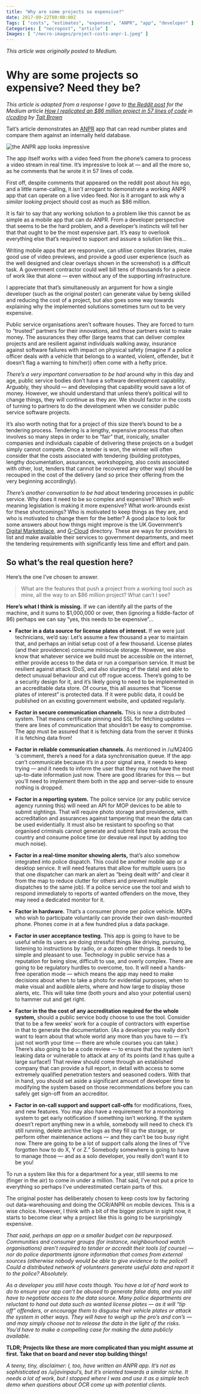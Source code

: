```yaml
---
title: "Why are some projects so expensive?"
date: 2017-09-22T00:00:00Z
Tags: [ "costs", "estimates", "expenses", "ANPR", "app", "developer" ]
Categories: [ "necropost", "article" ]
Images: [ "/necro-images/project-costs-anpr-1.jpeg" ]
---
```


*This article was originally posted to Medium.*

# Why are some projects so expensive? Need they be?

*This article is adapted from a response I gave to [the Reddit post](https://www.reddit.com/r/coding/comments/6wvupz/how_i_replicated_an_86_million_project_in_57/) for the Medium article [How I replicated an $86 million project in 57 lines of code](https://medium.com/@taitems/how-i-replicated-an-86-million-project-in-57-lines-of-code-277031330ee9) in [r/coding](https://reddit.com/r/coding) by [Tait Brown](https://medium.com/@taitems)*

Tait’s article demonstrates an [ANPR](https://en.wikipedia.org/wiki/Automatic_number-plate_recognition_in_the_United_Kingdom) app that can read number plates and compare them against an internally held database.

![the ANPR app looks impressive](/necro-images/project-costs-anpr-1.jpeg)

The app itself works with a video feed from the phone’s camera to process a video stream in real time. It’s impressive to look at — and all the more so, as he comments that he wrote it in 57 lines of code.

First off, despite comments that appeared on the reddit post about his ego, and a little name-calling, it _isn’t_ arrogant to demonstrate a working ANPR app that can operate on a live video feed. Nor is it arrogant to ask why a _similar looking_ project should cost as much as $86 million.

It is fair to say that any working solution to a problem like this cannot be as simple as a mobile app that can do ANPR. From a developer perspective that seems to be the hard problem, and a developer’s instincts will tell her that that ought to be the most expensive part. It’s easy to overlook everything else that’s required to support and assure a solution like this...

Writing mobile apps that are responsive, can utilise complex libraries, make good use of video previews, and provide a good user experience (such as the well designed and clear overlays shown in the screenshot) is a difficult task. A government contractor could well bill tens of thousands for a piece of work like that alone — even without any of the supporting infrastructure.

I appreciate that that’s simultaneously an argument for how a single developer (such as the original poster) can generate value by being skilled and reducing the cost of a project, but also goes some way towards explaining why the implemented solutions sometimes turn out to be very expensive.

Public service organisations aren’t software houses. They are forced to turn to “trusted” partners for their innovations, and those partners exist to make money. The assurances they offer (large teams that can deliver complex projects and are resilient against individuals walking away, insurance against software failures with impact on physical safety (imagine if a police officer deals with a vehicle that belongs to a wanted, violent, offender, but it doesn’t flag a warning to him/her)) often come with a hefty price.

*There’s a very important conversation to be had* around why in this day and age, public service bodies don’t have a software development capability. Arguably, they should — and developing that capability would save a lot of money. However, we should understand that unless there’s political will to change things, they will continue as they are. We should factor in the costs of turning to partners to do the development when we consider public service software projects.

It’s also worth noting that for a project of this size there’s bound to be a tendering process. Tendering is a lengthy, expensive process that often involves so many steps in order to be “fair” that, ironically, smaller companies and individuals capable of delivering these projects on a budget simply cannot compete. Once a tender is won, the winner will often consider that the costs associated with tendering (building prototypes, lengthy documentation, assurances, workshopping, also costs associated with other, lost, tenders that cannot be recovered any other way) should be recouped in the cost of the delivery (and so price their offering from the very beginning accordingly).

*There’s another conversation to be had* about tendering processes in public service. Why does it need to be so complex and expensive? Which well-meaning legislation is making it more expensive? What work-arounds exist for these shortcomings? Who is motivated to keep things as they are, and who is motivated to change them for the better? A good place to look for some answers about how things might improve is the UK Government’s [Digital Marketplace](https://www.digitalmarketplace.service.gov.uk/), and [G-Cloud](https://www.digitalmarketplace.service.gov.uk/g-cloud) directory. These are ways for providers to list and make available their services to government departments, and meet the tendering requirements with significantly less time and effort and pain.

## So what’s the real question here?

Here’s the one I’ve chosen to answer.

> What are the features that push a project from a working tool such as mine, all the way to an $86 million project? What can’t I see?

**Here’s what I think is missing.** If we can identify all the parts of the machine, and it sums to $1,000,000 or over, then (ignoring a fiddle-factor of 86) perhaps we can say “yes, this needs to be expensive”...

* **Factor in a data source for license plates of interest.** If we were just technicians, we’d say: Let’s assume a few thousand a year to maintain that, and perhaps an initial setup cost of a few thousand. License plates (and their providence) consume miniscule storage. However, we also know that whatever service we build must be accessible on the internet, either provide access to the data or run a comparison service. It must be resilient against attack (DoS, and also slurping of the data) and able to detect unusual behaviour and cut off rogue access. There’s going to be a security design for it, and it’s likely going to need to be implemented in an accreditable data store. Of course, this all assumes that “license plates of interest” is protected data. If it were public data, it could be published on an existing government website, and updated regularly.

* **Factor in secure communication channels.** This is now a distributed system. That means certificate pinning and SSL for fetching updates — there are lines of communication that shouldn’t be easy to compromise. The app must be assured that it is fetching data from the server it thinks it is fetching data from!

* **Factor in reliable communication channels.** As mentioned in /u/M240G ‘s comment, there’s a need for a data synchronisation queue. If the app can’t communicate because it’s in a poor signal area, it needs to keep trying — and it needs to inform the user that they may not have the most up-to-date information just now. There are good libraries for this — but you’ll need to implement them both in the app and server-side to ensure nothing is dropped.

* **Factor in a reporting system.** The police service (or any public service agency running this) will need an API for MOP devices to be able to submit sightings. That will require photo storage and providence, with accreditation and assurances against tampering that mean the data can be used evidentially. It must also be resistant to spoofing so that organised criminals cannot generate and submit false trails across the country and consume police time (or devalue real input by adding too much noise).

* **Factor in a real-time monitor showing alerts,** that’s also somehow integrated into police dispatch. This could be another mobile app or a desktop service. It will need features that allow for multiple users (so that one dispatcher can mark an alert as “being dealt with” and clear it from the map to reduce clutter for others and prevent multiple dispatches to the same job). If a police service use the tool and wish to respond immediately to reports of wanted offenders on the move, they may need a dedicated monitor for it.

* **Factor in hardware.** That’s a consumer phone per police vehicle. MOPs who wish to participate voluntarily can provide their own dash-mounted phone. Phones come in at a few hundred plus a data package.

* **Factor in user acceptance testing.** This app is going to have to be useful while its users are doing stressful things like driving, pursuing, listening to instructions by radio, or a dozen other things. It needs to be simple and pleasant to use. Technology in public service has a reputation for being slow, difficult to use, and overly complex. There are going to be regulatory hurdles to overcome, too. It will need a hands-free operation mode — which means the app may need to make decisions about when to take a photo for evidential purposes, when to make visual and audible alerts, where and how large to display those alerts, etc. This will take time (both yours and also your potential users) to hammer out and get right.

* **Factor in the the cost of any accreditation required for the whole system,** should a public service body choose to use the tool. Consider that to be a few weeks’ work for a couple of contractors with expertise in that to generate the documentation. (As a developer you really don’t want to learn about that whole world any more than you have to — it’s just not worth your time — there are whole courses you can take.) There’s also going to be a code review — to ensure that the system isn’t leaking data or vulnerable to attack at any of its points (and it has quite a large surface!) That review should come through an established company that can provide a full report, in detail with access to some extremely qualified penetration testers and seasoned coders. With that in hand, you should set aside a significant amount of developer time to modifying the system based on those recommendations before you can safely get sign-off from an accreditor.

* **Factor in on-call support and support call-offs** for modifications, fixes, and new features. You may also have a requirement for a monitoring system to get early notification if something isn’t working. If the system doesn’t report anything new in a while, somebody will need to check it’s still running, delete archive the logs as they fill up the storage, or perform other maintenance actions — and they can’t be too busy right now. There are going to be a lot of support calls along the lines of “I’ve forgotten how to do X, Y or Z.” Somebody somewhere is going to have to manage those — and as a solo developer, you really don’t want it to be you!

To run a system like this for a department for a year, still seems to me (finger in the air) to come in under a million. That said, I’ve not put a price to everything so perhaps I’ve underestimated certain parts of this.

The original poster has deliberately chosen to keep costs low by factoring out data-warehousing and doing the OCR/ANPR on mobile devices. This is a wise choice. However, I think with a bit of the bigger picture in sight now, it starts to become clear why a project like this is going to be surprisingly expensive.

*That said, perhaps an app on a smaller budget can be repurposed. Communities and consumer groups (for instance, neighbourhood watch organisations) aren’t required to tender or accredit their tools (of course) — nor do police departments ignore information that comes from external sources (otherwise nobody would be able to give evidence to the police!) Could a distributed network of volunteers generate useful data and report it to the police? Absolutely.*

*As a developer you still have costs though. You have a lot of hard work to do to ensure your app can’t be abused to generate false data, and you still have to negotiate access to the data source. Many police departments are reluctant to hand out data such as wanted license plates — as it will “tip off” offenders, or encourage them to disguise their vehicle plates or attack the system in other ways. They will have to weigh up the pro’s and con’s — and may simply choose not to release the data in the light of the risks. You’d have to make a compelling case for making the data publicly available.*

**TLDR; Projects like these are more complicated than you might assume at first. Take that on board and never stop building things!**

*A teeny, tiny, disclaimer: I, too, have written an ANPR app. It’s not as sophisticated as /u/javinpaul’s, but it’s oriented towards a similar niche. It needs a lot of work, but I stopped where I was and use it as a simple tech demo when questions about OCR come up with potential clients.*
